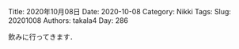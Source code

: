 ﻿Title: 2020年10月08日
Date: 2020-10-08
Category: Nikki
Tags: 
Slug: 20201008
Authors: takala4
Day: 286



飲みに行ってきます．